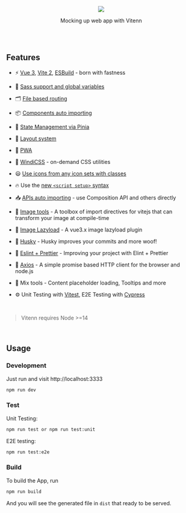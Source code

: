 <p align="center">
  <img src="https://ik.imagekit.io/vitenn/logo_7Q2HVUThr_q7VrLnsbq0.png">
</p>

<p align="center">
  Mocking up web app with Vitenn
</p>

<br>
<br>

## Features

- ⚡️ [Vue 3](https://github.com/vuejs/vue-next), [Vite 2](https://github.com/vitejs/vite), [ESBuild](https://github.com/evanw/esbuild) - born with fastness

- 💎 [Sass support and global variables](https://vitejs.dev/guide/features.html#css-pre-processors)

- 🗂 [File based routing](./src/pages)

- 📦 [Components auto importing](./src/components)

- 🍍 [State Management via Pinia](https://pinia.esm.dev/)

- 📑 [Layout system](./src/layouts)

- 📲 [PWA](https://github.com/antfu/vite-plugin-pwa)

- 🎨 [WindiCSS](https://windicss.org/) - on-demand CSS utilities

- 😃 [Use icons from any icon sets with classes](https://github.com/antfu/unocss/tree/main/packages/preset-icons)

- 🔥 Use the [new `<script setup>` syntax](https://github.com/vuejs/rfcs/pull/227)

- 📥 [APIs auto importing](https://github.com/antfu/unplugin-auto-import) - use Composition API and others directly

- 🎇 [Image tools](https://github.com/JonasKruckenberg/imagetools) - A toolbox of import directives for vitejs that can transform your image at compile-time

- 🗾 [Image Lazyload](https://github.com/murongg/vue3-lazyload) - A vue3.x image lazyload plugin

- 🐶 [Husky](https://github.com/typicode/husky) - Husky improves your commits and more woof!

- 🚀 [Eslint + Prettier](https://eslint.org/) - Improving your project with Elint + Prettier

- 📡 [Axios](https://axios-http.com/) - A simple promise based HTTP client for the browser and node.js

- 🍭 Mix tools - Content placeholder loading, Tooltips and more

- ⚙️ Unit Testing with [Vitest](https://vitest.dev/), E2E Testing with [Cypress](https://www.cypress.io/)

<br>

> Vitenn requires Node >=14

<br>

## Usage

### Development

Just run and visit http://localhost:3333

```bash
npm run dev
```

### Test

Unit Testing:

```bash
npm run test or npm run test:unit
```

E2E testing:

```bash
npm run test:e2e
```

### Build

To build the App, run

```bash
npm run build
```

And you will see the generated file in `dist` that ready to be served.
